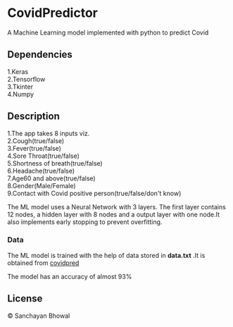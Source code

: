 # CovidPredictor
A Machine Learning  model implemented with python to predict Covid

## Dependencies
1.Keras  
2.Tensorflow  
3.Tkinter  
4.Numpy  

## Description
1.The app takes 8 inputs viz.  
2.Cough(true/false)  
3.Fever(true/false)  
4.Sore Throat(true/false)  
5.Shortness of breath(true/false)  
6.Headache(true/false)  
7.Age60 and above(true/false)  
8.Gender(Male/Female)  
9.Contact with Covid positive person(true/false/don't know)  

The ML model uses a Neural Network with 3 layers. The first layer contains 12 nodes, a hidden layer with 8 nodes and a output layer with one node.It also implements early stopping to prevent overfitting.

### Data
The ML model is trained with the help of data stored in **data.txt** .It is obtained from [covidpred](https://github.com/nshomron/covidpred.)

The model has an accuracy of almost 93%

## License
© Sanchayan Bhowal